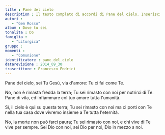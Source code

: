 ```yaml
--- 
title : Pane del cielo
description : Il testo completo di accordi di Pane del cielo. Inseriscila nel tuo canzoniere!
autori : 
   - "Gen Rosso"
album : Dove tu sei
tonalita : Do
famiglia : 
   - "Liturgica"
gruppo : 
momenti : 
   - "Comunione"
identificatore : pane_del_cielo
datarevisione : 2014_09_30
trascrittore : Francesco Endrici
--- 
```




Pane del cielo, sei Tu Gesù,
via d'amore: Tu ci fai come Te. 


No, non è rimasta fredda la terra;
Tu sei rimasto con noi  per nutrirci di Te.
Pane di vita,  ed infiammare col tuo amore
tutta l'umanità.


Sì, il cielo è qui su questa terra;
Tu sei rimasto con noi  ma ci porti con Te
nella tua casa  dove vivremo insieme a Te
tutta l'eternità.


No, la morte non può farci paura;
Tu sei rimasto con noi,  e chi vive di Te
vive per sempre. 
Sei Dio con noi, sei Dio per noi,
Dio in mezzo a noi.


